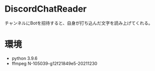# DiscordChatReader


チャンネルにBotを招待すると、自身が打ち込んだ文字を読み上げてくれる。

# 環境

- python 3.9.6
- ffmpeg N-105039-g12f21849e5-20211230